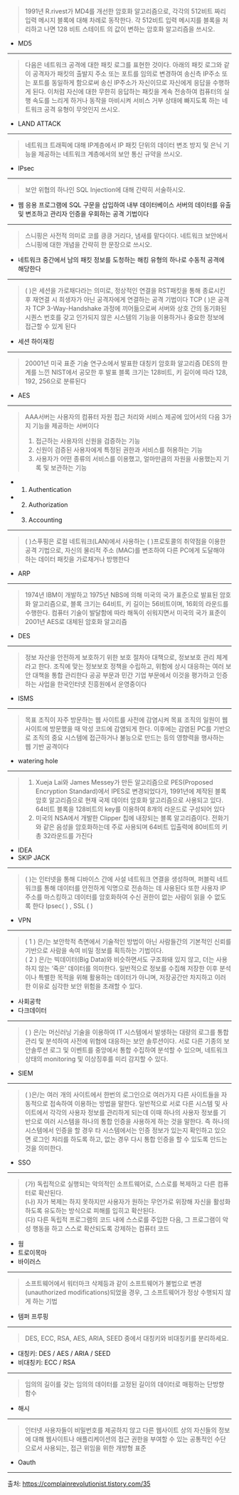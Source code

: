 > 1991년 R.rivest가 MD4를 개선한 암호화 알고리즘으로, 각각의 512비트 짜리 입력 메시지 블록에 대해 차례로 동작한다. 각 512비트 입력 메시지를 블록을 처리하고 나면 128 비트 스테이트 의 값이 변하는 암호화 알고리즘을 쓰시오.
- MD5
---
> 다음은 네트워크 공격에 대한 패킷 로그를 표현한 것이다. 아래의 패킷 로그와 같이 공격자가 패킷의 출발지 주소 또는 포트를 임의로 변경하여 송신측 IP주소 또는 포트를 동일하게 함으로써 송신 IP주소가 자신이므로 자신에게 응답을 수행하게 된다. 이처럼 자신에 대한 무한히 응답하는 패킷을 계속 전송하여 컴퓨터의 실행 속도를 느리게 하거나 동작을 마비시켜 서비스 거부 상태에 빠지도록 하는 네트워크 공격 유형이 무엇인지 쓰시오.
- LAND ATTACK
---
> 네트워크 트래픽에 대해 IP계층에서 IP 패킷 단위의 데이터 변조 방지 및 은닉 기능을 제공하는 네트워크 계층에서의 보안 통신 규약을 쓰시오.
- IPsec
---
> 보안 위협의 하나인 SQL Injection에 대해 간략히 서술하시오.
- 웹 응용 프로그램에 SQL 구문을 삽입하여 내부 데이터베이스 서버의 데이터를 유출 및 변조하고 관리자 인증을 우회하는 공격 기법이다
---
>  스니핑은 사전적 의미로 코를 킁킁 거리다, 냄새를 맡다이다. 네트워크 보안에서 스니핑에 대한 개념을 간략히 한 문장으로 쓰시오.
- 네트워크 중간에서 남의 패킷 정보를 도청하는 해킹 유형의 하나로 수동적 공격에 해당한다
---
>( )은 세션을 가로채다라는 의미로, 정상적인 연결을 RST패킷을 통해 종료시킨 후 재연결 시 희생자가 아닌 공격자에게 연결하는 공격 기법이다
TCP ( )은 공격자 TCP 3-Way-Handshake 과정에 끼어듦으로써 서버와 상호 간의 동기화된 시퀀스 번호를 갖고 인가되지 않은 시스템의 기능을 이용하거나 중요한 정보에 접근할 수 있게 된다
- 세션 하이재킹
---
> 20001년 미국 표준 기술 연구소에서 발표한 대칭키 암호화 알고리즘
DES의 한계를 느낀 NIST에서 공모한 후 발표
블록 크기는 128비트, 키 길이에 따라 128, 192, 256으로 분류된다
- AES
---
> AAA서버는 사용자의 컴퓨터 자원 접근 처리와 서비스 제공에 있어서의 다음 3가지 기능을 제공하는 서버이다
> 1) 접근하는 사용자의 신원을 검증하는 기능
> 2) 신원이 검증된 사용자에게 특정된 권한과 서비스를 허용하는 기능
> 3) 사용자가 어떤 종류의 서비스를 이용했고, 얼마만큼의 자원을 사용했는지 기록 및 보관하는 기능
- 1) Authentication
- 2) Authorization
- 3) Accounting
---
> ( )스푸핑은 로컬 네트워크(LAN)에서 사용하는 ( )프로토콜의 취약점을 이용한 공격 기법으로, 자신의 물리적 주소 (MAC)를 변조하여 다른 PC에게 도달해야 하는 데이터 패킷을 가로채거나 방행한다
- ARP
---
> 1974년 IBM이 개발하고 1975년 NBS에 의해 미국의 국가 표준으로 발표된 암호화 알고리즘으로, 블록 크기는 64비트, 키 길이는 56비트이며, 16회의 라운드를 수행한다. 컴퓨터 기술이 발달함에 따라 해독이 쉬워지면서 미국의 국가 표준이 2001년 AES로 대체된 암호화 알고리즘
- DES
---
> 정보 자산을 안전하게 보호하기 위한 보호 절차아 대책으로, 정보보호 관리 체계라고 한다. 조직에 맞는 정보보호 정책을 수립하고, 위험에 상시 대응하는 여러 보안 대책을 통합 관리한다
공공 부문과 민간 기업 부문에서 이것을 평가하고 인증하는 사업을 한국인터넷 진흥원에서 운영중이다
- ISMS
---
> 목표 조직이 자주 방문하는 웹 사이트를 사전에 감염시켜 목표 조직의 일원이 웹 사이트에 방문했을 때 악성 코드에 감염되게 한다. 이후에는 감염된 PC를 기반으로 조직의 중요 시스템에 접근하거나 불능으로 만드는 등의 영향력을 행사하는 웹 기반 공격이다
- watering hole
---
> 1) Xueja Lai와 James Messey가 만든 알고리즘으로 PES(Proposed Encryption Standard)에서 IPES로 변경되었다가, 1991년에 제작된 블록 암호 알고리즘으로 현재 국제 데이터 암호화 알고리즘으로 사용되고 있다. 64비트 블록을 128비트의 key를 이용하여 8개의 라운드로 구성되어 있다
> 2) 미국의 NSA에서 개발한 Clipper 칩에 내장되는 블록 알고리즘이다. 전화기와 같은 음성을 암호화하는데 주로 사용되며 64비트 입출력에 80비트의 키 총 32라운드를 가진다
- IDEA
- SKIP JACK
---
> ( )는 인터넷을 통해 디바이스 간에 사설 네트워크 연결을 생성하며, 퍼블릭 네트워크를 통해 데이터를 안전하게 익명으로 전송하는 데 사용된다
또한 사용자 IP주소를 마스킹하고 데이터를 암호화하여 수신 권한이 없는 사람이 읽을 수 없도록 한다
Ipsec( ) , SSL ( )
- VPN
---
> (     1     ) 은/는 보안학적 측면에서 기술적인 방법이 아닌 사람들간의 기본적인 신뢰를 기반으로 사람을 속여 비밀 정보를 획득하는 기법이다.<BR>
> (     2     ) 은/는  빅데이터(Big Data)와 비슷하면서도 구조화돼 있지 않고, 더는 사용하지 않는 ‘죽은’ 데이터를 의미한다. 일반적으로 정보를 수집해 저장한 이후 분석이나 특별한 목적을 위해 활용하는 데이터가 아니며,  저장공간만 차지하고 이러한 이유로 심각한 보안 위험을 초래할 수 있다.<BR>
- 사회공학
- 다크데이터
---
> (          )  은/는 머신러닝 기술을 이용하여 IT 시스템에서 발생하는 대량의 로그를 통합관리 및 분석하여 사전에 위협에 대응하는 보안 솔루션이다. 서로 다른 기종의 보안솔루션 로그 및 이벤트를 중앙에서 통합 수집하여 분석할 수 있으며, 네트워크 상태의 monitoring 및 이상징후를 미리 감지할 수 있다.
- SIEM
---
> (       )은/는 여러 개의 사이트에서 한번의 로그인으로 여러가지 다른 사이트들을 자동적으로 접속하여 이용하는 방법을 말한다. 일반적으로 서로 다른 시스템 및 사이트에서 각각의 사용자 정보를 관리하게 되는데 이때 하나의 사용자 정보를 기반으로 여러 시스템을 하나의 통합 인증을 사용하게 하는 것을 말한다. 즉 하나의 시스템에서 인증을 할 경우 타 시스템에서는 인증 정보가 있는지 확인하고 있으면 로그인 처리를 하도록 하고, 없는 경우 다시 통합 인증을 할 수 있도록 만드는 것을 의미한다.
- SSO
---
> (가) 독립적으로 실행되는 악의적인 소프트웨어로, 스스로를 복제하고 다른 컴퓨터로 확산된다.<BR>
> (나) 자가 복제는 하지 못하지만 사용자가 원하는 무언가로 위장해 자신을 활성화하도록 유도하는 방식으로 피해를 입히고 확산된다.<BR>
> (다) 다른 독립적 프로그램의 코드 내에 스스로를 주입한 다음, 그 프로그램이 악성 행동을 하고 스스로 확산되도록 강제하는 컴퓨터 코드<BR>
- 웜
- 트로이목마
- 바이러스
---
> 소프트웨어에서 워터마크 삭제등과 같이 소프트웨어가 불법으로 변경(unauthorized modifications)되었을 경우, 그
소프트웨어가 정상 수행되지 않게 하는 기법
- 템퍼 프루핑
---
> DES, ECC, RSA, AES, ARIA, SEED 중에서 대칭키와 비대칭키를 분리하세요.
- 대칭키: DES / AES / ARIA / SEED
- 비대칭키: ECC / RSA
---
> 임의의 길이를 갖는 임의의 데이터를 고정된 길이의 데이터로 매핑하는 단방향 함수
- 해시
---
>인터넷 사용자들이 비밀번호를 제공하지 않고 다른 웹사이트 상의 자신들의 정보에 대해 웹사이트나 애플리케이션의 접근 권한을 부여할 수 있는 공통적인 수단으로서 사용되는, 접근 위임을 위한 개방형 표준
- Oauth
---

출처: https://complainrevolutionist.tistory.com/35
